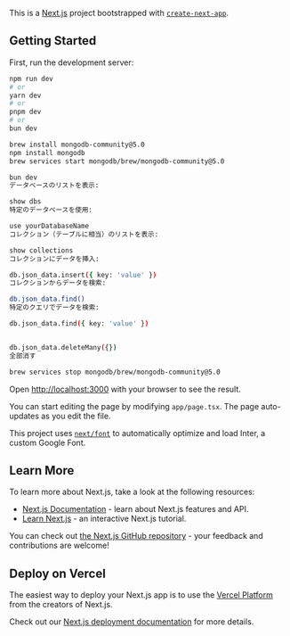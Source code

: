 This is a [Next.js](https://nextjs.org/) project bootstrapped with [`create-next-app`](https://github.com/vercel/next.js/tree/canary/packages/create-next-app).

## Getting Started

First, run the development server:

```bash
npm run dev
# or
yarn dev
# or
pnpm dev
# or
bun dev
```


```bash
brew install mongodb-community@5.0
npm install mongodb
brew services start mongodb/brew/mongodb-community@5.0

bun dev
データベースのリストを表示:

show dbs
特定のデータベースを使用:

use yourDatabaseName
コレクション（テーブルに相当）のリストを表示:

show collections
コレクションにデータを挿入:

db.json_data.insert({ key: 'value' })
コレクションからデータを検索:

db.json_data.find()
特定のクエリでデータを検索:

db.json_data.find({ key: 'value' })


db.json_data.deleteMany({})
全部消す

brew services stop mongodb/brew/mongodb-community@5.0
```


Open [http://localhost:3000](http://localhost:3000) with your browser to see the result.

You can start editing the page by modifying `app/page.tsx`. The page auto-updates as you edit the file.

This project uses [`next/font`](https://nextjs.org/docs/basic-features/font-optimization) to automatically optimize and load Inter, a custom Google Font.

## Learn More

To learn more about Next.js, take a look at the following resources:

- [Next.js Documentation](https://nextjs.org/docs) - learn about Next.js features and API.
- [Learn Next.js](https://nextjs.org/learn) - an interactive Next.js tutorial.

You can check out [the Next.js GitHub repository](https://github.com/vercel/next.js/) - your feedback and contributions are welcome!

## Deploy on Vercel

The easiest way to deploy your Next.js app is to use the [Vercel Platform](https://vercel.com/new?utm_medium=default-template&filter=next.js&utm_source=create-next-app&utm_campaign=create-next-app-readme) from the creators of Next.js.

Check out our [Next.js deployment documentation](https://nextjs.org/docs/deployment) for more details.
